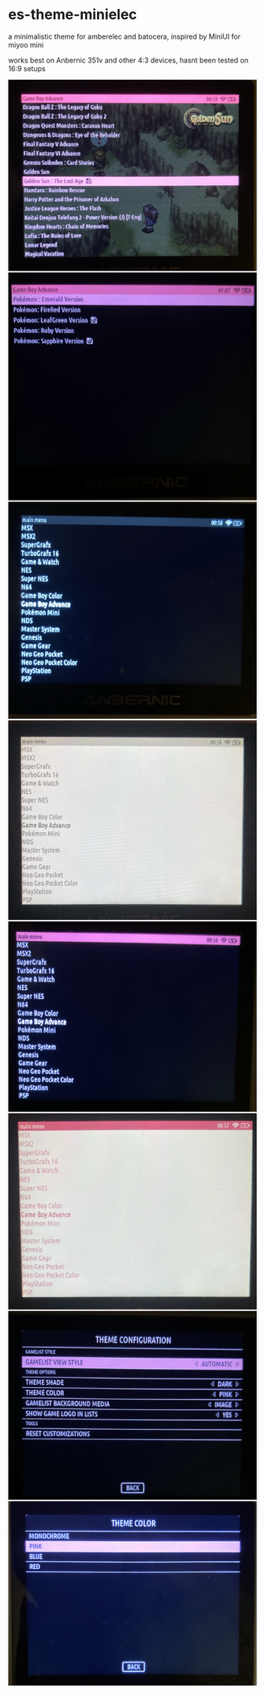 # es-theme-minielec
a minimalistic theme for amberelec and batocera, inspired by MiniUI for miyoo mini

works best on Anbernic 351v and other 4:3 devices, hasnt been tested on 16:9 setups

![](screenshots/minielec_gamelist.png)
![](screenshots/minielec_gamelist2.png)
![](screenshots/minielec_dark_monochrome.png)
![](screenshots/minielec_light_monochrome.png)
![](screenshots/minielec_dark_pink.png)
![](screenshots/minielec_light_pink.png)
![](screenshots/minielec_settings.png)
![](screenshots/minielec_colors.png)
